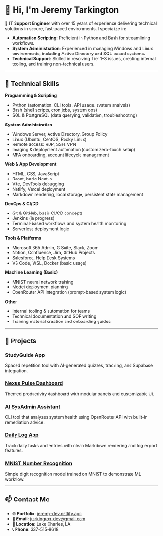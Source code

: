 # 👋 Hi, I'm Jeremy Tarkington

🚀 **IT Support Engineer** with over 15 years of experience delivering technical solutions in secure, fast-paced environments. I specialize in:

- **Automation Scripting**: Proficient in Python and Bash for streamlining workflows.
- **System Administration**: Experienced in managing Windows and Linux environments, including Active Directory and SQL-based systems.
- **Technical Support**: Skilled in resolving Tier 1–3 issues, creating internal tooling, and training non-technical users.

---

## 🧰 Technical Skills

**Programming & Scripting**  
- Python (automation, CLI tools, API usage, system analysis)  
- Bash (shell scripts, cron jobs, system ops)  
- SQL & PostgreSQL (data querying, validation, troubleshooting)

**System Administration**  
- Windows Server, Active Directory, Group Policy  
- Linux (Ubuntu, CentOS, Rocky Linux)  
- Remote access: RDP, SSH, VPN  
- Imaging & deployment automation (custom zero-touch setup)  
- MFA onboarding, account lifecycle management  

**Web & App Development**  
- HTML, CSS, JavaScript  
- React, basic Next.js  
- Vite, DevTools debugging  
- Netlify, Vercel deployment  
- Markdown rendering, local storage, persistent state management

**DevOps & CI/CD**  
- Git & GitHub, basic CI/CD concepts  
- Jenkins (in progress)  
- Terminal-based workflows and system health monitoring  
- Serverless deployment logic

**Tools & Platforms**  
- Microsoft 365 Admin, G Suite, Slack, Zoom  
- Notion, Confluence, Jira, GitHub Projects  
- Salesforce, Help Desk Systems  
- VS Code, WSL, Docker (basic usage)

**Machine Learning (Basic)**  
- MNIST neural network training  
- Model deployment planning  
- OpenRouter API integration (prompt-based system logic)

**Other**  
- Internal tooling & automation for teams  
- Technical documentation and SOP writing  
- Training material creation and onboarding guides  

---

## 📂 Projects

### [StudyGuide App](https://github.com/jtarkington-dev/StudyGuide)  
Spaced repetition tool with AI-generated quizzes, tracking, and Supabase integration.

### [Nexus Pulse Dashboard](https://github.com/jtarkington-dev/NexusPulse)  
Themed productivity dashboard with modular panels and customizable UI.

### [AI SysAdmin Assistant](https://github.com/jtarkington-dev/ai-sysadmin-assistant)  
CLI tool that analyzes system health using OpenRouter API with built-in remediation advice.

### [Daily Log App](https://github.com/jtarkington-dev/daily.log)  
Track daily tasks and entries with clean Markdown rendering and log export features.

### [MNIST Number Recognition](https://github.com/jtarkington-dev/hello-ai-mnist)  
Simple digit recognition model trained on MNIST to demonstrate ML workflow.

---

## 📫 Contact Me

- 🌐 **Portfolio**: [jeremy-dev.netlify.app](https://jeremy-dev.netlify.app)  
- 📧 **Email**: jtarkington-dev@gmail.com  
- 📍 **Location**: Lake Charles, LA  
- 📞 **Phone**: 337-515-8618
